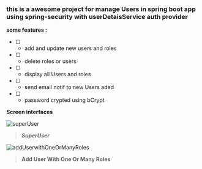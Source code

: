 ### this is a awesome project for manage Users in spring boot app using spring-security with userDetaisService auth provider

**some features :**

- [ ] - add and update new users and roles
- [ ] - delete roles or users 
- [ ] - display all Users and roles 
- [ ] - send email notif to new Users aded 
- [ ] - password crypted using bCrypt

**Screen interfaces** 

![superUser](https://user-images.githubusercontent.com/68076522/89655135-8df2aa80-d8c1-11ea-8c00-f6315f732f08.PNG)

> **_SuperUser_**

![addUserwithOneOrManyRoles](https://user-images.githubusercontent.com/68076522/89655225-aebb0000-d8c1-11ea-8a62-727075f251da.PNG)

> **Add User With One Or Many Roles**
